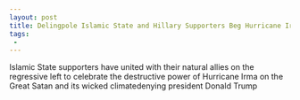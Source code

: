 ```yaml
---
layout: post
title: Delingpole Islamic State and Hillary Supporters Beg Hurricane Irma  Destroy Trumps America
tags:
 -
---
```

Islamic State supporters have united with their natural allies on the regressive left to celebrate the destructive power of Hurricane Irma on the Great Satan and its wicked climatedenying president Donald Trump
